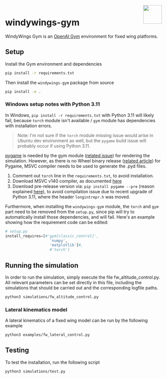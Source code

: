 <img align="right" height="60" src="https://user-images.githubusercontent.com/5248102/126074528-004a32b9-7911-486a-9e79-8b78e6e66fdc.png">

# windywings-gym

WindyWings Gym is an [OpenAI Gym](https://www.gymlibrary.dev/content/basic_usage/) environment for fixed wing platforms.

## Setup

Install the Gym environment and dependencies

```bash
pip install -r requirements.txt
```

Then install the `windywings-gym` package from source

```bash
pip install -e .
```

### Windows setup notes with Python 3.11

In Windows, `pip install -r requirements.txt` with Python 3.11 will likely fail, because `torch` module isn't available / `gym` module has dependencies with installation errors.

> Note: I'm not sure if the `torch` module missing issue would arise in Ubuntu dev environment as well, but the `pygame` build issue will probably occur if using Python 3.11.

[pygame](https://github.com/pygame/pygame) is needed by the gym module ([related issue](https://github.com/openai/gym/issues/2691)) for rendering the simulation. However, as there is no Wheel binary release ([related article](https://devblogs.microsoft.com/python/unable-to-find-vcvarsall-bat/)) for Pygame, MSVC compiler needs to be used to generate the .pyd files.

1. Comment out `torch` line in the `requirements.txt`, to avoid installation.
2. Download MSVC v140 compiler, as documented [here](https://www.pygame.org/wiki/CompileWindows#Step%201,%20Get%20a%20C/C++%20compiler.)
3. Download pre-release version via: `pip install pygame --pre` (reason explained [here](https://github.com/pygame/pygame/issues/3522#issuecomment-1293981862)), to avoid compilation issue due to recent upgrade of Python 3.11, where the header `longintrepr.h` was moved.

Furthermore, when installing the `windywings-gym` module, the `torch` and `gym` part need to be removed from the `setup.py`, since pip will try to automatically install those dependencies, and will fail. Here's an example showing how the requirement code can be edited:

```python
# setup.py
install_requires=[#'gym[classic_control]',
                    'numpy',
                    'matplotlib']#,
                    #'torch']
```

## Running the simulation

In order to run the simulation, simply execute the file fw_altitude_control.py. All relevant parameters can be set directly in this file, including the simulations that should be carried out and the corresponding logfile paths.

```bash
python3 simulations/fw_altitude_control.py
```
### Lateral kinematics model
A lateral kinematics of a fixed wing model can be run by the following example
```bash
python3 examples/fw_lateral_control.py
```

## Testing

To test the installation, run the following script

```bash
python3 simulations/test.py
```
